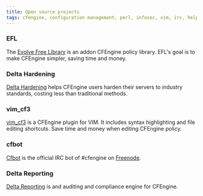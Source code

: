 ```yaml
---
title: Open source projects
tags: cfengine, configuration management, perl, infosec, vim, irc, help
---
```


### EFL

The [Evolve Free Library](https://github.com/neilhwatson/evolve_cfengine_freelib) is an addon CFEngine policy library. EFL's goal is to make CFEngine simpler, saving time and money.

### Delta Hardening

[Delta Hardening](https://github.com/neilhwatson/evolve_cfengine_freelib/tree/master/policy_data/delta_hardening) helps CFEngine users harden their servers to industry standards, costing less than traditional methods.

### vim_cf3

[vim_cf3](https://github.com/neilhwatson/vim_cf3) is a CFEngine plugin for VIM. It includes syntax highlighting and file editing shortcuts. Save time and money when editing CFEngine policy.

### cfbot

[Cfbot](https://github.com/neilhwatson/cfbot) is the official IRC bot of #cfengine on [Freenode](https://freenode.net/).

### Delta Reporting

[Delta Reporting](https://github.com/neilhwatson/delta-reporting) is and auditing and compliance engine for CFEngine.

